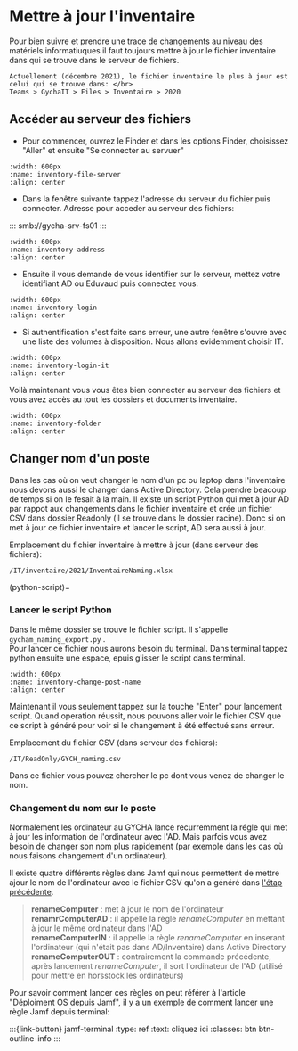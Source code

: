 <!-- 
Author:         Noor Mohammad Alizadeh
Date:           10-Dec 2021
Description:    Update inventory items, names, etc...
 -->

# Mettre à jour l'inventaire

Pour bien suivre et prendre une trace de changements au niveau des matériels
informatiuques il faut toujours mettre à jour le fichier inventaire dans qui 
se trouve dans le serveur de fichiers. 

```{note}
Actuellement (décembre 2021), le fichier inventaire le plus à jour est celui qui se trouve dans: </br>
Teams > GychaIT > Files > Inventaire > 2020
```

## Accéder au serveur des fichiers

- Pour commencer, ouvrez le Finder et dans les options Finder, choisissez "Aller" et ensuite "Se connecter au servuer"

```{image} images/inventory-file-server.png
:width: 600px
:name: inventory-file-server
:align: center
```

- Dans la fenêtre suivante tappez l'adresse du serveur du fichier puis connecter. Adresse pour acceder au serveur des fichiers:

:::
smb://gycha-srv-fs01
:::

```{image} images/inventory-address.png
:width: 600px
:name: inventory-address
:align: center
```

- Ensuite il vous demande de vous identifier sur le serveur, mettez votre identifiant AD ou Eduvaud puis connectez vous.
  
```{image} images/inventory-login.png
:width: 600px
:name: inventory-login
:align: center
```

- Si authentification s'est faite sans erreur, une autre fenêtre s'ouvre avec une liste des volumes à disposition. Nous allons evidemment choisir IT.

```{image} images/inventory-login-it.png
:width: 600px
:name: inventory-login-it
:align: center
```

Voilà maintenant vous vous êtes bien connecter au serveur des fichiers et vous avez accès au tout les dossiers et documents inventaire. 

```{image} images/inventory-folder.png
:width: 600px
:name: inventory-folder
:align: center
```

## Changer nom d'un poste

Dans les cas où on veut changer le nom d'un pc ou laptop dans l'inventaire nous devons aussi le changer dans Active Directory.
Cela prendre beacoup de temps si on le fesait à la main. Il existe un script Python qui met à jour AD par rappot aux changements dans le fichier inventaire et crée un fichier CSV dans dossier Readonly (il se trouve dans le dossier racine). Donc si on met à jour ce fichier inventaire et lancer le script, AD sera aussi à jour.

Emplacement du fichier inventaire à mettre à jour (dans serveur des fichiers):
```
/IT/inventaire/2021/InventaireNaming.xlsx
```

(python-script)=
### Lancer le script Python

Dans le même dossier se trouve le fichier script. Il s'appelle ```gycham_naming_export.py``` . </br>
Pour lancer ce fichier nous aurons besoin du terminal. Dans terminal tappez python ensuite une espace, epuis glisser le script dans terminal. 

```{image} images/inventory-change-post-name.png
:width: 600px
:name: inventory-change-post-name
:align: center
```

Maintenant il vous seulement tappez sur la touche "Enter" pour lancement script. Quand operation réussit, nous pouvons aller voir le fichier CSV que ce script à généré pour voir si le changement à été effectué sans erreur. 

Emplacement du fichier CSV (dans serveur des fichiers): 

```
/IT/ReadOnly/GYCH_naming.csv
```

Dans ce fichier vous pouvez chercher le pc dont vous venez de changer le nom.

### Changement du nom sur le poste

Normalement les ordinateur au GYCHA lance recurremment la régle qui met à jour les information de l'ordinateur avec l'AD. 
Mais parfois vous avez besoin de changer son nom plus rapidement (par exemple dans les cas où nous faisons changement d'un ordinateur). 

Il existe quatre différents règles dans Jamf qui nous permettent de mettre ajour le nom de l'ordinateur avec le fichier CSV qu'on a généré dans [l'étap précédente](python-script). 

> **renameComputer** : met à jour le nom de l'ordinateur
> </br> **renamrComputerAD** : il appelle la règle _renameComputer_ en mettant à jour le même ordinateur dans l'AD
> </br> **renameComputerIN** : il appelle la règle _renameComputer_ en inserant l'ordinateur (qui n'était pas dans AD/Inventaire) dans Active Directory 
> </br> **renameComputerOUT** : contrairement la commande précédente, après lancement _renameComputer_, il sort l'ordinateur de l'AD (utilisé pour mettre en horsstock les ordinateurs)

Pour savoir comment lancer ces règles on peut référer à l'article "Déploiment OS depuis Jamf", il y a un exemple de comment lancer une règle Jamf depuis terminal: 

:::{link-button} jamf-terminal
:type: ref
:text: cliquez ici
:classes: btn btn-outline-info
:::